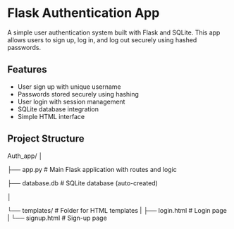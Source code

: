 # Flask Authentication App

A simple user authentication system built with Flask and SQLite. This app allows users to sign up, log in, and log out securely using hashed passwords.

## Features

- User sign up with unique username
- Passwords stored securely using hashing
- User login with session management
- SQLite database integration
- Simple HTML interface

## Project Structure

Auth_app/
│

├── app.py               # Main Flask application with routes and logic

├── database.db          # SQLite database (auto-created)

│

└── templates/           # Folder for HTML templates
    |
    ├── login.html       # Login page
    |
    └── signup.html      # Sign-up page
